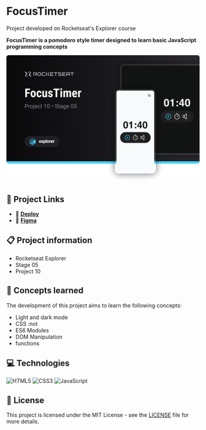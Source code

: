 # FocusTimer

Project developed on Rocketseat's Explorer course

**FocusTimer is a pomodoro style timer designed to learn basic JavaScript programming concepts**

![FocusTimer project screenshot](./.github/screenshot.png)

## 🔗 Project Links

- 🚀 [**Deploy**](https://emanueltavecia.github.io/focustimer)
- 🎨 [**Figma**](https://www.figma.com/community/file/1263574581735209131/Focus-Timer-V2-%E2%80%A2-Projeto-Explorer)

## 📋 Project information

- Rocketseat Explorer
- Stage 05
- Project 10

## 🧠 Concepts learned

The development of this project aims to learn the following concepts:

- Light and dark mode
- CSS :not
- ES6 Modules
- DOM Manipulation
- functions

## 💻 Technologies

![HTML5](https://img.shields.io/badge/html5-%23E34F26.svg?style=for-the-badge&logo=html5&logoColor=white)
![CSS3](https://img.shields.io/badge/css3-%231572B6.svg?style=for-the-badge&logo=css3&logoColor=white)
![JavaScript](https://img.shields.io/badge/javascript-%23323330.svg?style=for-the-badge&logo=javascript&logoColor=%23F7DF1E)

## 📄 License

This project is licensed under the MIT License - see the [LICENSE](./LICENSE) file for more details.
